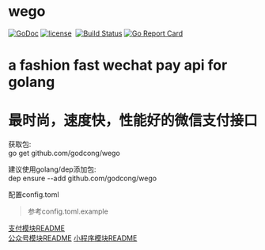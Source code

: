 # wego
[![GoDoc](https://godoc.org/github.com/godcong/wego?status.svg)](http://godoc.org/github.com/godcong/wego)
[![license](https://img.shields.io/github/license/godcong/wego.svg)](https://github.com/godcong/wego/blob/master/LICENSE)
 [![Build Status](https://travis-ci.org/godcong/wego.svg?branch=master)](https://travis-ci.org/godcong/wego)
[![Go Report Card](https://goreportcard.com/badge/github.com/godcong/wego)](https://goreportcard.com/report/github.com/godcong/wego)



# a fashion fast wechat pay api for golang #
# 最时尚，速度快，性能好的微信支付接口 #

获取包:  
 go get github.com/godcong/wego
 
建议使用golang/dep添加包:  
 dep ensure --add github.com/godcong/wego

配置config.toml
>参考config.toml.example


[支付模块README](https://github.com/godcong/wego/blob/master/app/payment/README.md)  
[公众号模块README](https://github.com/godcong/wego/blob/master/app/official_account/README.md)
[小程序模块README](https://github.com/godcong/wego/blob/master/app/mini_program/README.md)


